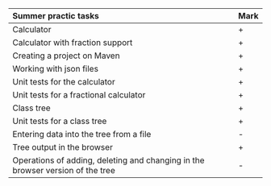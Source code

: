 <div id="name", align="center">

| Summer practic tasks | Mark |
|:----------------|----------------|
| Calculator | + |
| Calculator with fraction support | + |
| Creating a project on Maven | + |
| Working with json files | + |
| Unit tests for the calculator | + |
| Unit tests for a fractional calculator | + |
| Class tree | + |
| Unit tests for a class tree | + |
| Entering data into the tree from a file | - |
| Tree output in the browser | + |
| Operations of adding, deleting and changing in the browser version of the tree | - |

</div>
